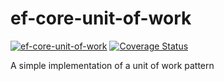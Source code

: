 # ef-core-unit-of-work
[![ef-core-unit-of-work](https://github.com/Alelho/ef-core-unit-of-work/actions/workflows/workflow.yml/badge.svg)](https://github.com/Alelho/ef-core-unit-of-work/actions/workflows/workflow.yml)
[![Coverage Status](https://coveralls.io/repos/github/Alelho/ef-core-unit-of-work/badge.svg?branch=dev)](https://coveralls.io/github/Alelho/ef-core-unit-of-work?branch=dev)

A simple implementation of a unit of work pattern
